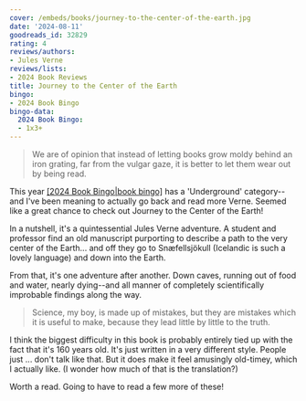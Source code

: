 ```yaml
---
cover: /embeds/books/journey-to-the-center-of-the-earth.jpg
date: '2024-08-11'
goodreads_id: 32829
rating: 4
reviews/authors:
- Jules Verne
reviews/lists:
- 2024 Book Reviews
title: Journey to the Center of the Earth
bingo:
- 2024 Book Bingo
bingo-data:
  2024 Book Bingo:
  - 1x3+
---
```

> We are of opinion that instead of letting books grow moldy behind an iron grating, far from the vulgar gaze, it is better to let them wear out by being read.

This year [[2024 Book Bingo|book bingo]]() has a 'Underground' category--and I've been meaning to actually go back and read more Verne. Seemed like a great chance to check out Journey to the Center of the Earth!

In a nutshell, it's a quintessential Jules Verne adventure. A student and professor find an old manuscript purporting to describe a path to the very center of the Earth... and off they go to Snæfellsjökull (Icelandic is such a lovely language) and down into the Earth. 

From that, it's one adventure after another. Down caves, running out of food and water, nearly dying--and all manner of completely scientifically improbable findings along the way. 

> Science, my boy, is made up of mistakes, but they are mistakes which it is useful to make, because they lead little by little to the truth.

I think the biggest difficulty in this book is probably entirely tied up with the fact that it's 160 years old. It's just written in a very different style. People just ... don't talk like that. But it does make it feel amusingly old-timey, which I actually like. (I wonder how much of that is the translation?)

Worth a read. Going to have to read a few more of these!

<!--more-->